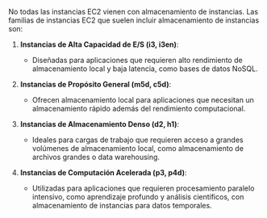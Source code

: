 No todas las instancias EC2 vienen con almacenamiento de instancias. Las familias de instancias EC2 que suelen incluir almacenamiento de instancias son:

1. **Instancias de Alta Capacidad de E/S (i3, i3en)**:
    
    - Diseñadas para aplicaciones que requieren alto rendimiento de almacenamiento local y baja latencia, como bases de datos NoSQL.

2. **Instancias de Propósito General (m5d, c5d)**:
    
    - Ofrecen almacenamiento local para aplicaciones que necesitan un almacenamiento rápido además del rendimiento computacional.

3. **Instancias de Almacenamiento Denso (d2, h1)**:
    
    - Ideales para cargas de trabajo que requieren acceso a grandes volúmenes de almacenamiento local, como almacenamiento de archivos grandes o data warehousing.

4. **Instancias de Computación Acelerada (p3, p4d)**:
    
    - Utilizadas para aplicaciones que requieren procesamiento paralelo intensivo, como aprendizaje profundo y análisis científicos, con almacenamiento de instancias para datos temporales.